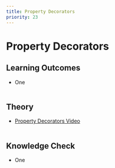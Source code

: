 ```yaml
---
title: Property Decorators
priority: 23
---
```


# Property Decorators

## Learning Outcomes

- One
  <br><br>

## Theory

- [Property Decorators Video](https://www.youtube.com/watch?v=jCzT9XFZ5bw)
  <br><br>

## Knowledge Check

- One
  <br><br>
